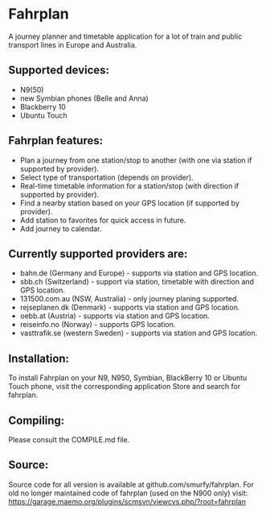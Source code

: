 Fahrplan
========

A journey planner and timetable application for a lot of train and
public transport lines in Europe and Australia.

Supported devices:
------------------
* N9(50)
* new Symbian phones (Belle and Anna)
* Blackberry 10
* Ubuntu Touch

Fahrplan features:
------------------

* Plan a journey from one station/stop to another (with one via station
  if supported by provider).
* Select type of transportation (depends on provider).
* Real-time timetable information for a station/stop (with direction if
  supported by provider).
* Find a nearby station based on your GPS location (if supported by
  provider).
* Add station to favorites for quick access in future.
* Add journey to calendar.

Currently supported providers are:
----------------------------------

* bahn.de (Germany and Europe) - supports via station and GPS location.
* sbb.ch (Switzerland) - support via station, timetable with direction
  and GPS location.
* 131500.com.au (NSW, Australia) - only journey planing supported.
* rejseplanen.dk (Denmark) - supports via station and GPS location.
* oebb.at (Austria) - supports via station and GPS location.
* reiseinfo.no (Norway) - supports GPS location.
* vasttrafik.se (western Sweden) - supports via station and GPS
  location.

Installation:
-------------

To install Fahrplan on your N9, N950, Symbian, BlackBerry 10 or Ubuntu Touch
phone, visit the corresponding application Store and search for fahrplan.

Compiling:
----------

Please consult the COMPILE.md file.

Source:
-------

Source code for all version is available at github.com/smurfy/fahrplan.
For old no longer maintained code of fahrplan (used on the N900 only) visit:
https://garage.maemo.org/plugins/scmsvn/viewcvs.php/?root=fahrplan

